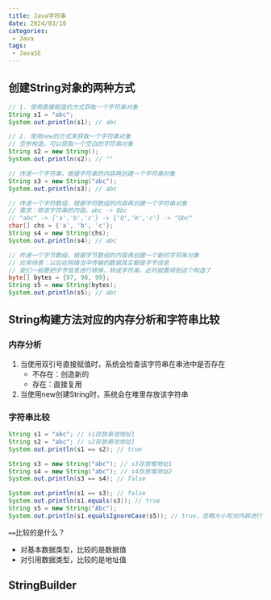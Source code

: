 ```yaml
---
title: Java字符串
date: 2024/03/10
categories:
 - Java
tags:
 - JavaSE
---
```

## 创建String对象的两种方式
```java
// 1. 使用直接赋值的方式获取一个字符串对象
String s1 = "abc";
System.out.println(s1); // abc

// 2. 使用new的方式来获取一个字符串对象
// 空参构造，可以获取一个空白的字符串对象
String s2 = new String();
System.out.println(s2); // ""

// 传递一个字符串，根据字符串的内容再创建一个字符串对象
String s3 = new String("abc");
System.out.println(s3); // abc

// 传递一个字符数组，根据字符数组的内容再创建一个字符串对象
// 需求：修改字符串的内容。abc -> Qbc
// "abc" -> {'a','b','c'} -> {'Q','b','c'} -> "Qbc"
char[] chs = {'a', 'b', 'c'};
String s4 = new String(chs);
System.out.println(s4); // abc

// 传递一个字节数组，根据字节数组的内容再创建一个新的字符串对象
// 应用场景：以后在网络当中传输的数据其实都是字节信息
// 我们一般要把字节信息进行转换，转成字符串，此时就要用到这个构造了
byte[] bytes = {97, 98, 99};
String s5 = new String(bytes);
System.out.println(s5); // abc
```

## String构建方法对应的内存分析和字符串比较
### 内存分析
1. 当使用双引号直接赋值时，系统会检查该字符串在串池中是否存在
    - 不存在：创造新的
    - 存在：直接复用
2. 当使用new创建String时，系统会在堆里存放该字符串

### 字符串比较
```java
String s1 = "abc"; // s1存放串池地址1
String s2 = "abc"; // s2存放串池地址1
System.out.println(s1 == s2); // true

String s3 = new String("abc"); // s3存放堆地址1
String s4 = new String("abc"); // s4存放堆地址2
System.out.println(s3 == s4); // false

System.out.println(s1 == s3); // false
System.out.println(s1.equals(s3)); // true
String s5 = new String("Abc");
System.out.println(s1.equalsIgnoreCase(s5)); // true，忽略大小写对内容进行比较
```

`==`比较的是什么？
- 对基本数据类型，比较的是数据值
- 对引用数据类型，比较的是地址值

## StringBuilder
